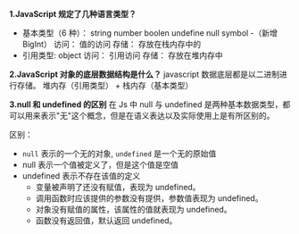 **1.JavaScript 规定了几种语言类型？**

-   基本类型（6 种）： string number boolen undefine null symbol -（新增 BigInt）
    访问： 值的访问
    存储： 存放在栈内存中的
-   引用类型: object
    访问： 引用访问
    存储： 存放在堆内存中

**2.JavaScript 对象的底层数据结构是什么？**
javascript 数据底层都是以二进制进行存储。 堆内存（引用类型） + 栈内存（基本类型）

**3.null 和 undefined 的区别**
在 Js 中 null 与 undefined 是两种基本数据类型，都可以用来表示"无"这个概念，但是在语义表达以及实际使用上是有所区别的。

区别：

-   `null` 表示的一个无的对象, `undefined` 是一个无的原始值
-   null 表示一个值被定义了，但是这个值是空值
-   undefined 表示不存在该值的定义
    -   变量被声明了还没有赋值，表现为 undefined。
    -   调用函数时应该提供的参数没有提供，参数值表现为 undefined。
    -   对象没有赋值的属性，该属性的值就表现为 undefined。
    -   函数没有返回值，默认返回 undefined。
